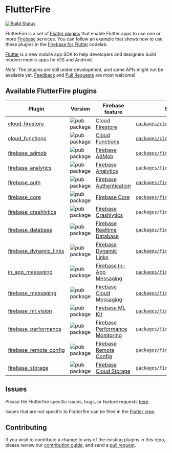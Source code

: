 # FlutterFire

[![Build Status](https://api.cirrus-ci.com/github/flutter/plugins.svg)](https://cirrus-ci.com/github/FirebaseExtended/flutterfire/master)

FlutterFire is a set of [Flutter plugins](https://flutter.io/platform-plugins/)
that enable Flutter apps to use one or more [Firebase](https://firebase.google.com/) services. You can follow an example that shows how to use these plugins in the [Firebase for Flutter](https://codelabs.developers.google.com/codelabs/flutter-firebase/index.html#0) codelab.

[Flutter](https://flutter.io) is a new mobile app SDK to help developers and
designers build modern mobile apps for iOS and Android.

*Note*: The plugins are still under development, and some APIs might not be available yet.
[Feedback](https://github.com/flutter/flutter/issues) and [Pull Requests](https://github.com/flutter/plugins/pulls) are most welcome!

## Available FlutterFire plugins

| Plugin | Version | Firebase feature | Source code |
|---|---|---|---|
| [cloud_firestore][firestore_pub] | ![pub package][firestore_badge] | [Cloud Firestore][firestore_product] | [`packages/cloud_firestore`][firestore_code] |
| [cloud_functions][functions_pub] | ![pub package][functions_badge] | [Cloud Functions][functions_product] | [`packages/cloud_functions`][functions_code] |
| [firebase_admob][admob_pub] | ![pub package][admob_badge] | [Firebase AdMob][admob_product] | [`packages/firebase_admob`][admob_code] |
| [firebase_analytics][analytics_pub] | ![pub package][analytics_badge] | [Firebase Analytics][analytics_product] | [`packages/firebase_analytics`][analytics_code] |
| [firebase_auth][auth_pub] | ![pub package][auth_badge] | [Firebase Authentication][auth_product] | [`packages/firebase_auth`][auth_code] |
| [firebase_core][core_pub] | ![pub package][core_badge] | [Firebase Core][core_product] | [`packages/firebase_core`][core_code] |
| [firebase_crashlytics][crash_pub] | ![pub package][crash_badge] | [Firebase Crashlytics][crash_product] | [`packages/firebase_crashlytics`][crash_code] |
| [firebase_database][database_pub] | ![pub package][database_badge] | [Firebase Realtime Database][database_product] | [`packages/firebase_database`][database_code] |
| [firebase_dynamic_links][dynamic_links_pub] | ![pub package][dynamic_links_badge] | [Firebase Dynamic Links][dynamic_links_product] | [`packages/firebase_dynamic_links`][dynamic_links_code] |
| [in_app_messaging][in_app_messaging_pub] | ![pub package][in_app_messaging_badge] | [Firebase In-App Messaging][in_app_messaging_product] | [`packages/firebase_in_app_messaging`][in_app_messaging_code] |
| [firebase_messaging][messaging_pub] | ![pub package][messaging_badge] | [Firebase Cloud Messaging][messaging_product] | [`packages/firebase_messaging`][messaging_code] |
| [firebase_ml_vision][ml_vision_pub] | ![pub package][ml_vision_badge] | [Firebase ML Kit][ml_vision_product] | [`packages/firebase_ml_vision`][ml_vision_code] |
| [firebase_performance][performance_pub] | ![pub package][performance_badge] | [Firebase Performance Monitoring][performance_product] | [`packages/firebase_performance`][performance_code] |
| [firebase_remote_config][remote_config_pub] | ![pub package][remote_config_badge] | [Firebase Remote Config][remote_config_product] | [`packages/firebase_remote_config`][remote_config_code] |
| [firebase_storage][storage_pub] | ![pub package][storage_badge] | [Firebase Cloud Storage][storage_product] | [`packages/firebase_storage`][storage_code] |

[admob_pub]: https://pub.dartlang.org/packages/firebase_admob
[admob_product]: https://firebase.google.com/docs/admob/
[admob_code]: https://github.com/flutter/plugins/tree/master/packages/firebase_admob
[admob_badge]: https://img.shields.io/pub/v/firebase_admob.svg

[analytics_pub]: https://pub.dartlang.org/packages/firebase_analytics
[analytics_product]: https://firebase.google.com/products/analytics/
[analytics_code]: https://github.com/flutter/plugins/tree/master/packages/firebase_analytics
[analytics_badge]: https://img.shields.io/pub/v/firebase_analytics.svg

[auth_pub]: https://pub.dartlang.org/packages/firebase_auth
[auth_product]: https://firebase.google.com/products/auth/
[auth_code]: https://github.com/flutter/plugins/tree/master/packages/firebase_auth
[auth_badge]: https://img.shields.io/pub/v/firebase_auth.svg

[core_pub]: https://pub.dartlang.org/packages/firebase_core
[core_product]: https://firebase.google.com/
[core_code]: https://github.com/flutter/plugins/tree/master/packages/firebase_core
[core_badge]: https://img.shields.io/pub/v/firebase_core.svg

[crash_pub]: https://pub.dartlang.org/packages/firebase_crashlytics
[crash_product]: https://firebase.google.com/products/crashlytics/
[crash_code]: https://github.com/flutter/plugins/tree/master/packages/firebase_crashlytics
[crash_badge]: https://img.shields.io/pub/v/firebase_crashlytics.svg

[database_pub]: https://pub.dartlang.org/packages/firebase_database
[database_product]: https://firebase.google.com/products/database/
[database_code]: https://github.com/flutter/plugins/tree/master/packages/firebase_database
[database_badge]: https://img.shields.io/pub/v/firebase_database.svg

[dynamic_links_pub]: https://pub.dartlang.org/packages/firebase_dynamic_links
[dynamic_links_product]: https://firebase.google.com/products/dynamic-links/
[dynamic_links_code]: https://github.com/flutter/plugins/tree/master/packages/firebase_dynamic_links
[dynamic_links_badge]: https://img.shields.io/pub/v/firebase_dynamic_links.svg

[firestore_pub]: https://pub.dartlang.org/packages/cloud_firestore
[firestore_product]: https://firebase.google.com/products/firestore/
[firestore_code]: https://github.com/flutter/plugins/tree/master/packages/cloud_firestore
[firestore_badge]: https://img.shields.io/pub/v/cloud_firestore.svg

[functions_pub]: https://pub.dartlang.org/packages/cloud_functions
[functions_product]: https://firebase.google.com/products/functions/
[functions_code]: https://github.com/flutter/plugins/tree/master/packages/cloud_functions
[functions_badge]: https://img.shields.io/pub/v/cloud_functions.svg

[in_app_messaging_pub]: https://pub.dartlang.org/packages/firebase_in_app_messaging
[in_app_messaging_product]: https://firebase.google.com/products/in-app-messaging/
[in_app_messaging_code]: https://github.com/flutter/plugins/tree/master/packages/firebase_in_app_messaging
[in_app_messaging_badge]: https://img.shields.io/pub/v/firebase_in_app_messaging.svg

[messaging_pub]: https://pub.dartlang.org/packages/firebase_messaging
[messaging_product]: https://firebase.google.com/products/cloud-messaging/
[messaging_code]: https://github.com/flutter/plugins/tree/master/packages/firebase_messaging
[messaging_badge]: https://img.shields.io/pub/v/firebase_messaging.svg

[ml_vision_pub]: https://pub.dartlang.org/packages/firebase_ml_vision
[ml_vision_product]: https://firebase.google.com/products/ml-kit/
[ml_vision_code]: https://github.com/flutter/plugins/tree/master/packages/firebase_ml_vision
[ml_vision_badge]: https://img.shields.io/pub/v/firebase_ml_vision.svg

[performance_pub]: https://pub.dartlang.org/packages/firebase_performance
[performance_product]: https://firebase.google.com/products/performance/
[performance_code]: https://github.com/flutter/plugins/tree/master/packages/firebase_performance
[performance_badge]: https://img.shields.io/pub/v/firebase_performance.svg

[remote_config_pub]: https://pub.dartlang.org/packages/firebase_remote_config
[remote_config_product]: https://firebase.google.com/products/remote-config/
[remote_config_code]: https://github.com/flutter/plugins/tree/master/packages/firebase_remote_config
[remote_config_badge]: https://img.shields.io/pub/v/firebase_remote_config.svg

[storage_pub]: https://pub.dartlang.org/packages/firebase_storage
[storage_product]: https://firebase.google.com/products/storage/
[storage_code]: https://github.com/flutter/plugins/tree/master/packages/firebase_storage
[storage_badge]: https://img.shields.io/pub/v/firebase_storage.svg

## Issues

Please file Flutterfire specific issues, bugs, or feature requests [here](https://github.com/FirebaseExtended/flutterfire/issues/new).

Issues that are not specific to Flutterfire can be filed in the [Flutter repo](https://github.com/flutter/flutter/issues/new).

## Contributing

If you wish to contribute a change to any of the existing plugins in this repo,
please review our [contribution guide](https://github.com/flutter/plugins/blob/master/CONTRIBUTING.md),
and send a [pull request](https://github.com/FirebaseExtended/flutterfire/pulls).

